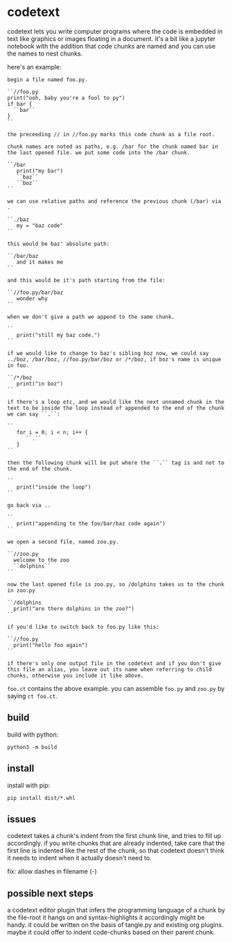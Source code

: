 # codetext

codetext lets you write computer programs where the code is
embedded in text like graphics or images floating in a document. it's
a bit like a jupyter notebook with the addition that code chunks are
named and you can use the names to nest chunks.

here's an example:

```
begin a file named foo.py.

``//foo.py
print("ooh, baby you're a fool to py") 
if bar {
  ``bar``
}
``

the preceeding // in //foo.py marks this code chunk as a file root.

chunk names are noted as paths, e.g. /bar for the chunk named bar in
the last opened file. we put some code into the /bar chunk.

``/bar
   print("my bar")
   ``baz``
   ``boz``
``

we can use relative paths and reference the previous chunk (/bar) via .

``./baz
   my = "baz code"
``

this would be baz' absolute path:

``/bar/baz
   and it makes me 
``

and this would be it's path starting from the file:

``//foo.py/bar/baz
   wonder why
``

when we don't give a path we append to the same chunk.

``
   print("still my baz code.")
``

if we would like to change to baz's sibling boz now, we could say
../boz, /bar/boz, //foo.py/bar/boz or /*/boz, if boz's name is unique
in foo.

``/*/boz
   print("in boz")
``

if there's a loop etc, and we would like the next unnamed chunk in the
text to be inside the loop instead of appended to the end of the chunk
we can say ``.``:

``
   for i = 0; i < n; i++ {
      ``.``
   }
``

then the following chunk will be put where the ``.`` tag is and not to
the end of the chunk.

``
   print("inside the loop")
``

go back via ..

``
   print("appending to the foo/bar/baz code again")
``

we open a second file, named zoo.py.

``//zoo.py
  welcome to the zoo
  ``dolphins``
``

now the last opened file is zoo.py, so /dolphins takes us to the chunk in zoo.py

``/dolphins
  print("are there dolphins in the zoo?")
``

if you'd like to switch back to foo.py like this:

``//foo.py
  print("hello foo again")
``

if there's only one output file in the codetext and if you don't give
this file an alias, you leave out its name when referring to child
chunks, otherwise you include it like above.

```

`foo.ct` contains the above example. you can assemble `foo.py` and
`zoo.py` by saying `ct foo.ct`.

## build

build with python:

```
python3 -m build
```

## install

install with pip:

```
pip install dist/*.whl
```

## issues

codetext takes a chunk's indent from the first chunk line, and tries
to fill up accordingly. if you write chunks that are already indented,
take care that the first line is indented like the rest of the chunk,
so that codetext doesn't think it needs to indent when it actually
doesn't need to.

fix: allow dashes in filename (-)

## possible next steps

a codetext editor plugin that infers the programming language
of a chunk by the file-root it hangs on and syntax-highlights
it accordingly might be handy. it could be written on the basis of
tangle.py and existing org plugins. maybe it could offer to indent
code-chunks based on their parent chunk.